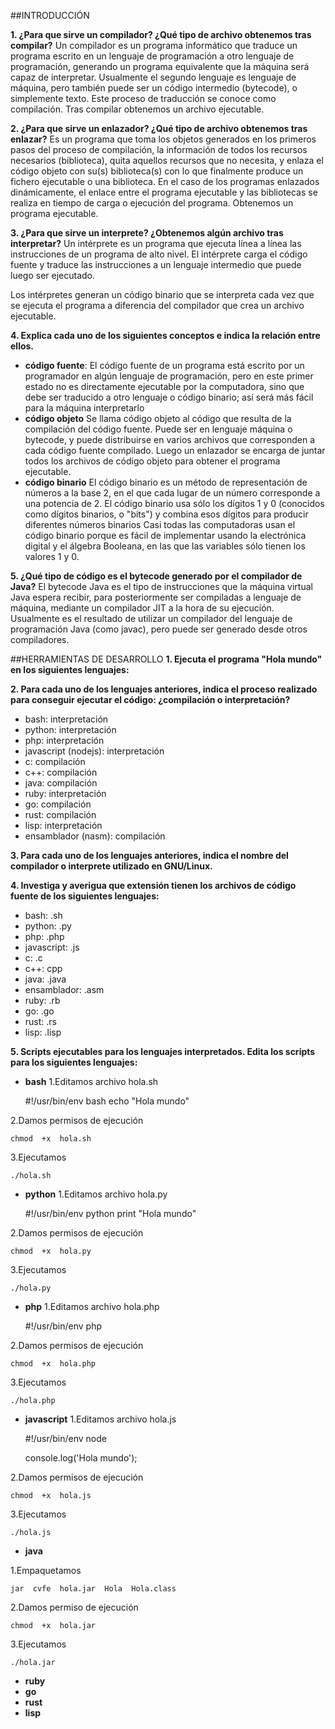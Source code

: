 ##INTRODUCCIÓN

**1. ¿Para que sirve un compilador? ¿Qué tipo de archivo obtenemos tras compilar?**
Un compilador es un programa informático que traduce un programa escrito en un lenguaje de programación a otro lenguaje de programación, generando un programa equivalente que la máquina será capaz de interpretar. Usualmente el segundo lenguaje es lenguaje de máquina, pero también puede ser un código intermedio (bytecode), o simplemente texto. Este proceso de traducción se conoce como compilación.
Tras compilar obtenemos un archivo ejecutable.

**2. ¿Para que sirve un enlazador? ¿Qué tipo de archivo obtenemos tras enlazar?**
Es un programa que toma los objetos generados en los primeros pasos del proceso de compilación, la información de todos los recursos necesarios (biblioteca), quita aquellos recursos que no necesita, y enlaza el código objeto con su(s) biblioteca(s) con lo que finalmente produce un fichero ejecutable o una biblioteca. En el caso de los programas enlazados dinámicamente, el enlace entre el programa ejecutable y las bibliotecas se realiza en tiempo de carga o ejecución del programa.
Obtenemos un programa ejecutable.

 **3. ¿Para que sirve un interprete? ¿Obtenemos algún archivo tras interpretar?**
 Un intérprete es un programa que ejecuta línea a línea las instrucciones de un programa de alto nivel. El intérprete carga el código fuente y traduce las instrucciones a un lenguaje intermedio que puede luego ser ejecutado.

Los intérpretes generan un código binario que se interpreta cada vez que se ejecuta el programa a diferencia del compilador que crea un archivo ejecutable.
 
**4. Explica cada uno de los siguientes conceptos e indica la relación entre ellos.**
- **código fuente**:
El código fuente de un programa está escrito por un programador en algún lenguaje de programación, pero en este primer estado no es directamente ejecutable por la computadora, sino que debe ser traducido a otro lenguaje o código binario; así será más fácil para la máquina interpretarlo
- **código objeto**
Se llama código objeto al código que resulta de la compilación del código fuente. Puede ser en lenguaje máquina o bytecode, y puede distribuirse en varios archivos que corresponden a cada código fuente compilado. Luego un enlazador se encarga de juntar todos los archivos de código objeto para obtener el programa ejecutable.
- **código binario**
El código binario es un método de representación de números a la base 2, en el que cada lugar de un número corresponde a una potencia de 2. El código binario usa sólo los dígitos 1 y 0 (conocidos como dígitos binarios, o "bits") y combina esos dígitos para producir diferentes números binarios Casi todas las computadoras usan el código binario porque es fácil de implementar usando la electrónica digital y el álgebra Booleana, en las que las variables sólo tienen los valores 1 y 0.

**5. ¿Qué tipo de código es el bytecode generado por el compilador de Java?**
El bytecode Java es el tipo de instrucciones que la máquina virtual Java espera recibir, para posteriormente ser compiladas a lenguaje de máquina, mediante un compilador JIT a la hora de su ejecución. Usualmente es el resultado de utilizar un compilador del lenguaje de programación Java (como javac), pero puede ser generado desde otros compiladores. 

##HERRAMIENTAS DE DESARROLLO
**1. Ejecuta el programa "Hola mundo" en los siguientes lenguajes:**

**2. Para cada uno de los lenguajes anteriores, indica el proceso realizado para conseguir ejecutar el código: ¿compilación o interpretación?**
- bash: interpretación
- python: interpretación
- php: interpretación
- javascript (nodejs): interpretación
- c: compilación
- c++: compilación
- java: compilación
- ruby: interpretación
- go: compilación
- rust: compilación
- lisp: interpretación
- ensamblador (nasm): compilación

**3. Para cada uno de los lenguajes anteriores, indica el nombre del compilador o interprete utilizado en GNU/Linux.**

**4. Investiga y averigua que extensión tienen los archivos de código fuente de los siguientes lenguajes:**
- bash: .sh
- python: .py
- php: .php
- javascript: .js
- c: .c
- c++: cpp
- java: .java
- ensamblador: .asm
- ruby: .rb
- go: .go
- rust: .rs
- lisp: .lisp

**5. Scripts ejecutables para los lenguajes interpretados. Edita los scripts para los siguientes lenguajes:**
- **bash**
1.Editamos archivo hola.sh

	#!/usr/bin/env bash
	echo "Hola mundo"

2.Damos permisos de ejecución

	chmod  +x  hola.sh

   3.Ejecutamos

	./hola.sh
	
- **python**
1.Editamos archivo hola.py

	#!/usr/bin/env python
	print "Hola mundo"

2.Damos permisos de ejecución

	chmod  +x  hola.py

3.Ejecutamos

	./hola.py

- **php**
1.Editamos archivo hola.php

	\#!/usr/bin/env php
	<?php 
	echo "Hola mundo\n" 
	?>

2.Damos permisos de ejecución

	chmod  +x  hola.php

3.Ejecutamos

	./hola.php

- **javascript**
1.Editamos archivo hola.js

	\#!/usr/bin/env node

	console.log('Hola mundo');

2.Damos permisos de ejecución

	chmod  +x  hola.js

3.Ejecutamos

	./hola.js

- **java**

1.Empaquetamos

	jar  cvfe  hola.jar  Hola  Hola.class
	
2.Damos permiso de ejecución

	chmod  +x  hola.jar
	
3.Ejecutamos

	./hola.jar 
	
- **ruby**
- **go**
- **rust**
- **lisp**














